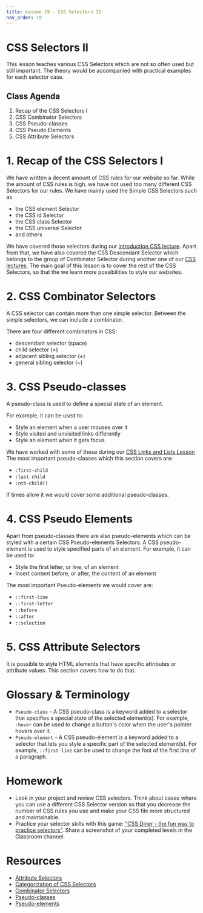 ```yaml
---
title: Lesson 19 - CSS Selectors II
nav_order: 19
---
```


# CSS Selectors II

This lesson teaches various CSS Selectors which are not so often used but still important. The theory would be accompanied with practical examples for each selector case.

## Class Agenda

1. Recap of the CSS Selectors I
2. CSS Combinator Selectors
3. CSS Pseudo-classes
4. CSS Pseudo Elements
5. CSS Attribute Selectors

# 1. Recap of the CSS Selectors I

We have written a decent amount of CSS rules for our website so far. While the amount of CSS rules is high, we have not used too many different CSS Selectors for our rules. We have mainly used the Simple CSS Selectors such as

- the CSS element Selector
- the CSS id Selector
- the CSS class Selector
- the CSS universal Selector
- and others

We have covered those selectors during our [introduction CSS lecture](https://redi-school.github.io/berlin-html-and-css/lesson7/#3-css-selectors-i). Apart from that, we have also covered the CSS Descendant Selector which belongs to the group of Combinator Selector during another one of our [CSS lectures](https://redi-school.github.io/berlin-html-and-css/lesson8/#1-css-descendant-selector). The main goal of this lesson is to cover the rest of the CSS Selectors, so that the we learn more possibilities to style our websites.

# 2. CSS Combinator Selectors

A CSS selector can contain more than one simple selector. Between the simple selectors, we can include a combinator.

There are four different combinators in CSS:

- descendant selector (space)
- child selector (>)
- adjacent sibling selector (+)
- general sibling selector (~)

# 3. CSS Pseudo-classes

A pseudo-class is used to define a special state of an element.

For example, it can be used to:

- Style an element when a user mouses over it
- Style visited and unvisited links differently
- Style an element when it gets focus

We have worked with some of these during our [CSS Links and Lists Lesson](https://redi-school.github.io/berlin-html-and-css/lesson9/)
The most important pseudo-classes which this section covers are:

- `:first-child`
- `:last-child`
- `:nth-child()`

If times allow it we would cover some additional pseudo-classes.

# 4. CSS Pseudo Elements

Apart from pseudo-classes there are also pseudo-elements which can be styled with a certain CSS Pseudo-elements Selectors. A CSS pseudo-element is used to style specified parts of an element. For example, it can be used to:

- Style the first letter, or line, of an element
- Insert content before, or after, the content of an element

The most important Pseudo-elements we would cover are:

- `::first-line`
- `::first-letter`
- `::before`
- `::after`
- `::selection`

# 5. CSS Attribute Selectors

It is possible to style HTML elements that have specific attributes or attribute values. This section covers how to do that.

# Glossary & Terminology

- `Pseudo-class` - A CSS pseudo-class is a keyword added to a selector that specifies a special state of the selected element(s). For example, `:hover` can be used to change a button's color when the user's pointer hovers over it.
- `Pseudo-element` - A CSS pseudo-element is a keyword added to a selector that lets you style a specific part of the selected element(s). For example, `::first-line` can be used to change the font of the first line of a paragraph.

# Homework

- Look in your project and review CSS selectors. Think about cases where you can use a different CSS Selector version so that you decrease the number of CSS rules you use and make your CSS file more structured and maintainable.
- Practice your selector skills with this game: ["CSS Diner - the fun way to practice selectors"](http://cssdiner.com). Share a screenshot of your completed levels in the Classroom channel.

# Resources

- [Attribute Selectors](https://www.w3schools.com/css/css_attribute_selectors.asp)
- [Categorization of CSS Selectors](https://www.w3schools.com/css/css_selectors.asp)
- [Combinator Selectors](https://www.w3schools.com/css/css_combinators.asp)
- [Pseudo-classes](https://www.w3schools.com/css/css_pseudo_classes.asp)
- [Pseudo-elements](https://www.w3schools.com/css/css_pseudo_elements.asp)

